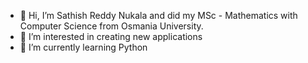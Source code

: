 - 👋 Hi, I’m Sathish Reddy Nukala and did my MSc - Mathematics with Computer Science from Osmania University.
- 👀 I’m interested in creating new applications
- 🌱 I’m currently learning Python


<!---
nukalasathish/nukalasathish is a ✨ special ✨ repository because its `README.md` (this file) appears on your GitHub profile.
You can click the Preview link to take a look at your changes.
--->
